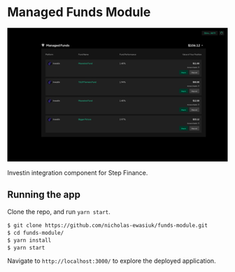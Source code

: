 # Managed Funds Module

<img src="/assets/step-finance-01.png">

Investin integration component for Step Finance.

## Running the app

Clone the repo, and run `yarn start`.

```bash
$ git clone https://github.com/nicholas-ewasiuk/funds-module.git
$ cd funds-module/
$ yarn install
$ yarn start
```

Navigate to `http://localhost:3000/` to explore the deployed application.